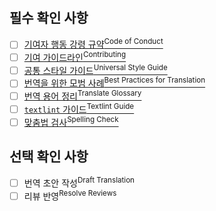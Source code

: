<!--
  PR을 보내주셔서 감사합니다! 여러분과 같은 기여자들이 React를 더욱 멋지게 만듭니다!

  기존 이슈와 관련된 PR이라면, 아래에 이슈 번호를 추가해주세요.
-->

# <!-- 제목을 작성해주세요. -->

<!--
  어떤 종류의 PR인지 상세 내용을 작성해주세요.
-->

## 필수 확인 사항

- [ ] [기여자 행동 강령 규약<sup>Code of Conduct</sup>](https://github.com/reactjs/ko.react.dev/blob/main/CODE_OF_CONDUCT.md)
- [ ] [기여 가이드라인<sup>Contributing</sup>](https://github.com/reactjs/ko.react.dev/blob/main/CONTRIBUTING.md)
- [ ] [공통 스타일 가이드<sup>Universal Style Guide</sup>](https://github.com/reactjs/ko.react.dev/blob/main/wiki/universal-style-guide.md)
- [ ] [번역을 위한 모범 사례<sup>Best Practices for Translation</sup>](https://github.com/reactjs/ko.react.dev/blob/main/wiki/best-practices-for-translation.md)
- [ ] [번역 용어 정리<sup>Translate Glossary</sup>](https://github.com/reactjs/ko.react.dev/blob/main/wiki/translate-glossary.md)
- [ ] [`textlint` 가이드<sup>Textlint Guide</sup>](https://github.com/reactjs/ko.react.dev/blob/main/wiki/textlint-guide.md)
- [ ] [맞춤법 검사<sup>Spelling Check</sup>](https://nara-speller.co.kr/speller/)

## 선택 확인 사항

- [ ] 번역 초안 작성<sup>Draft Translation</sup>
- [ ] 리뷰 반영<sup>Resolve Reviews</sup>
